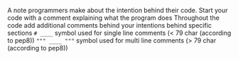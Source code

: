 A note programmers make about the intention behind their code.
Start your code with a comment explaining what the program does
Throughout the code add additional comments behind your intentions behind specific sections
`# ____` symbol used for single line comments (< 79 char (according to pep8))
`""" ____ """` symbol used for multi line comments (> 79 char (according to pep8))